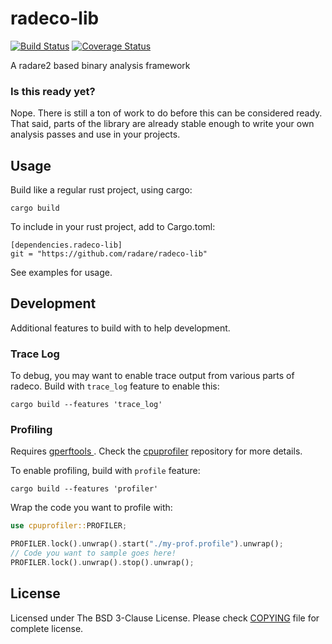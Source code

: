 # radeco-lib

[![Build Status](https://travis-ci.org/radareorg/radeco-lib.svg?branch=master)](https://travis-ci.org/radareorg/radeco-lib)
[![Coverage Status](https://coveralls.io/repos/github/radare/radeco-lib/badge.svg?branch=master)](https://coveralls.io/github/radare/radeco-lib?branch=master)

A radare2 based binary analysis framework


### Is this ready yet?

Nope. There is still a ton of work to do before this can be considered ready.
That said, parts of the library are already stable enough to write your own
analysis passes and use in your projects.


## Usage

Build like a regular rust project, using cargo:

`cargo build`

To include in your rust project, add to Cargo.toml:

```
[dependencies.radeco-lib]
git = "https://github.com/radare/radeco-lib"
```

See examples for usage.

## Development

Additional features to build with to help development.

### Trace Log

To debug, you may want to enable trace output from various parts of radeco.
Build with `trace_log` feature to enable this:

`cargo build --features 'trace_log'`


### Profiling

Requires [gperftools ](https://github.com/gperftools/gperftools). Check the
[cpuprofiler](https://github.com/AtheMathmo/cpuprofiler) repository for more details.

To enable profiling, build with `profile` feature:

`cargo build --features 'profiler'`

Wrap the code you want to profile with:

```rust
use cpuprofiler::PROFILER;

PROFILER.lock().unwrap().start("./my-prof.profile").unwrap();
// Code you want to sample goes here!
PROFILER.lock().unwrap().stop().unwrap();
```


## License
Licensed under The BSD 3-Clause License. Please check [COPYING](https://github.com/radare/radeco-lib/blob/master/COPYING) file for
complete license.
